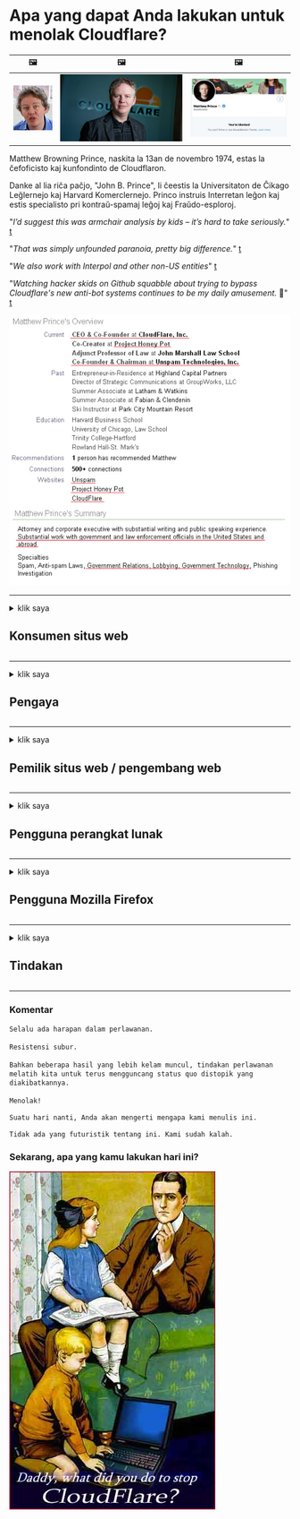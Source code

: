 # Apa yang dapat Anda lakukan untuk menolak Cloudflare?

| 🖼 | 🖼 | 🖼 |
| --- | --- | --- |
| ![](../image/matthew_prince_teen.jpg) | ![](../image/matthew_prince.jpg) | ![](../image/blockedbymatthewprince.jpg) |


Matthew Browning Prince, naskita la 13an de novembro 1974, estas la ĉefoficisto kaj kunfondinto de Cloudflaron.

Danke al lia riĉa paĉjo, "John B. Prince", li ĉeestis la Universitaton de Ĉikago Leĝlernejo kaj Harvard Komerclernejo.
Princo instruis Interretan leĝon kaj estis specialisto pri kontraŭ-spamaj leĝoj kaj Fraŭdo-esploroj.


"*I’d suggest this was armchair analysis by kids – it’s hard to take seriously.*" [t](https://www.theguardian.com/technology/2015/nov/19/cloudflare-accused-by-anonymous-helping-isis)

"*That was simply unfounded paranoia, pretty big difference.*"  [t](https://twitter.com/xxdesmus/status/992757936123359233)

"*We also work with Interpol and other non-US entities*" [t](https://twitter.com/eastdakota/status/1203028504184360960)

"*Watching hacker skids on Github squabble about trying to bypass Cloudflare's new anti-bot systems continues to be my daily amusement.* 🍿" [t](https://twitter.com/eastdakota/status/1273277839102656515)


![](../image/whoismp.jpg)

---


<details>
<summary>klik saya

## Konsumen situs web
</summary>


- Jika situs web yang Anda suka menggunakan Cloudflare, beri tahu mereka untuk tidak menggunakan Cloudflare.
  - Merengek di media sosial seperti Facebook, Reddit, Twitter atau Mastodon tidak ada bedanya. [Tindakan lebih keras daripada hashtag.](https://twitter.com/phyzonloop/status/1274132092490862594)
  - Cobalah untuk menghubungi pemilik situs web jika Anda ingin menjadikan diri Anda berguna.

[Kata Cloudflare](https://github.com/Eloston/ungoogled-chromium/issues/783):
```
Kami menyarankan agar Anda menghubungi administrator untuk layanan atau situs tertentu yang bermasalah dan berbagi pengalaman Anda.
```

[Jika Anda tidak memintanya, pemilik situs web tidak pernah tahu masalah ini.](../PEOPLE.md)

![](../image/liberapay.jpg)

[Contoh sukses](https://counterpartytalk.org/t/turn-off-cloudflare-on-counterparty-co-plz/164/5).<br>
Anda punya masalah? [Angkat suara Anda sekarang.](https://github.com/maraoz/maraoz.github.io/issues/1) Contoh di bawah ini.

```
Anda hanya membantu sensor perusahaan dan pengawasan massal.
https://git.sdf.org/deCloudflare/cloudflare-tor/src/branch/master/README.md
```

```
Halaman web Anda berada di taman pribadi berdinding CloudFlare yang menyalahgunakan privasi.
https://git.sdf.org/deCloudflare/cloudflare-tor/
```

- Luangkan waktu untuk membaca kebijakan privasi situs web.
  - jika situs web berada di belakang Cloudflare atau situs web menggunakan layanan yang terhubung ke Cloudflare.

Itu harus menjelaskan apa itu "Cloudflare", dan meminta izin untuk membagikan data Anda dengan Cloudflare. Kegagalan untuk melakukannya akan mengakibatkan pelanggaran kepercayaan dan situs web yang dipermasalahkan harus dihindari.

[Contoh kebijakan privasi yang dapat diterima ada di sini](https://archive.is/bDlTz) ("Subprocessors" > "Entity Name")

```
Saya telah membaca kebijakan privasi Anda dan saya tidak dapat menemukan kata Cloudflare.
Saya menolak untuk berbagi data dengan Anda jika Anda terus memberikan data saya ke Cloudflare.
https://git.sdf.org/deCloudflare/cloudflare-tor/
```

Ini adalah contoh kebijakan privasi yang tidak memiliki kata Cloudflare.
[Liberland Jobs](https://archive.is/daKIr) [privacy policy](https://docsend.com/view/feiwyte):

![](../image/cfwontobey.jpg)

Cloudflare memiliki kebijakan privasi mereka sendiri.
[Cloudflare suka melakukan doxxing.](https://www.reddit.com/r/GamerGhazi/comments/2s64fe/be_wary_reporting_to_cloudflare/)

Berikut adalah contoh yang bagus untuk formulir pendaftaran situs web.
AFAIK, tidak ada situs web yang melakukan ini. Apakah Anda akan mempercayai mereka?

```
Dengan mengklik "Daftar ke XYZ", Anda menyetujui persyaratan layanan dan pernyataan privasi kami.
Anda juga setuju untuk membagikan data Anda dengan Cloudflare dan juga menyetujui pernyataan privasi cloudflare.
Jika Cloudflare membocorkan informasi Anda atau tidak mengizinkan Anda terhubung ke server kami, itu bukan kesalahan kami. [*]

[ Daftar ] [ Saya tidak setuju ]
```
[*] [PEOPLE.md](../PEOPLE.md)


- Cobalah untuk tidak menggunakan layanan mereka. Ingat Anda sedang diawasi oleh Cloudflare.
  - ["I'm in your TLS, sniffin' your passworz"](../image/iminurtls.jpg)

- Cari situs lain. Ada alternatif dan peluang di internet!

- Yakinkan teman Anda untuk menggunakan Tor setiap hari.
  - Anonimitas harus menjadi standar internet terbuka!
  - [Perhatikan bahwa proyek Tor tidak menyukai proyek ini.](../HISTORY.md)

</details>

------

<details>
<summary>klik saya

## Pengaya
</summary>

- Jika browser Anda adalah Firefox, Tor Browser, atau Ungoogled Chromium gunakan salah satu add-on di bawah ini.
  - Jika Anda ingin menambahkan add-on baru, tanyakan terlebih dahulu.


| Nama | Pengembang | Dukung | Dapat Memblokir | Dapat Memberitahu | Chrome |
| -------- | -------- | -------- | -------- | -------- | -------- |
| [Bloku Cloudflaron MITM-Atakon](../subfiles/about.bcma.md) | #Addon | [ ? ](README.md) | **Iya**     | **Iya**     |  **Iya** |
| [Ĉu ligoj estas vundeblaj al MITM-atako?](../subfiles/about.ismm.md) | #Addon | [ ? ](README.md) | Tidak     | **Iya**     |  **Iya** |
| [Ĉu ĉi tiuj ligoj blokos Tor-uzanton?](../subfiles/about.isat.md) | #Addon | [ ? ](README.md) | Tidak     | **Iya**     |  **Iya** |
| [Block Cloudflare MITM Attack](https://trac.torproject.org/projects/tor/attachment/ticket/24351/block_cloudflare_mitm_attack-1.0.14.1-an%2Bfx.xpi)<br>[**DELETED BY TOR PROJECT**](../HISTORY.md) | nullius | [ ? ](tool/block_cloudflare_mitm_fx), [Link](README.md) | **Iya**     | **Iya**     |  Tidak |
| [TPRB](http://34ahehcli3epmhbu2wbl6kw6zdfl74iyc4vg3ja4xwhhst332z3knkyd.onion/) | Sw | [ ? ](http://34ahehcli3epmhbu2wbl6kw6zdfl74iyc4vg3ja4xwhhst332z3knkyd.onion/) | **Iya**     | **Iya**     |  Tidak |
| [Detect Cloudflare](https://addons.mozilla.org/en-US/firefox/addon/detect-cloudflare/) | Frank Otto | [ ? ](https://github.com/traktofon/cf-detect) | Tidak     | **Iya**     |  Tidak |
| [True Sight](https://addons.mozilla.org/en-US/firefox/addon/detect-cloudflare-plus/) | claustromaniac | [ ? ](https://github.com/claustromaniac/detect-cloudflare-plus) | Tidak     | **Iya**     |  Tidak |
| [Which Cloudflare datacenter am I visiting?](https://addons.mozilla.org/en-US/firefox/addon/cf-pop/) | 依云 | [ ? ](https://github.com/lilydjwg/cf-pop) | Tidak     | **Iya**     |  Tidak |


- "Decentraleyes" dapat menghentikan koneksi ke "CDNJS (Cloudflare)".
  - Ini mencegah banyak permintaan mencapai jaringan, dan melayani file lokal agar situs tidak rusak.
  - Pengembang menjawab: "[very concerning indeed](https://github.com/Synzvato/decentraleyes/issues/236#issuecomment-352049501)", "[widespread usage severely centralizes the web](https://github.com/Synzvato/decentraleyes/issues/251#issuecomment-366752049)"

- [Anda juga dapat menghapus atau tidak mempercayai sertifikat Cloudflare dari Otoritas Sertifikat (CA) Anda.](https://www.ssl.com/how-to/remove-root-certificate-firefox/)

</details>

------

<details>
<summary>klik saya

## Pemilik situs web / pengembang web
</summary>


![](../image/word_cloudflarefree.jpg)

- Jangan gunakan solusi Cloudflare, Titik.
  - Anda bisa melakukan lebih baik dari itu, bukan? [Berikut cara menghapus langganan, paket, domain, atau akun Cloudflare.](https://support.cloudflare.com/hc/en-us/articles/200167776-Removing-subscriptions-plans-domains-or-accounts)

| 🖼 | 🖼 |
| --- | --- |
| ![](../image/htmlalertcloudflare.jpg) | ![](../image/htmlalertcloudflare2.jpg) |

- Ingin lebih banyak pelanggan? Kamu tahu apa yang harus dilakukan. Petunjuknya adalah "di atas garis".
  - [Halo, Anda menulis "Kami menjaga privasi Anda dengan serius" tetapi saya mendapat "Kesalahan 403 Proxy Anonim Terlarang Tidak Diizinkan".](https://it.slashdot.org/story/19/02/19/0033255/stop-saying-we-take-your-privacy-and-security-seriously) Mengapa Anda memblokir Tor atau VPN? [Dan mengapa Anda memblokir email sementara?](http://523kpawzkarw3j6afz2elxfs4h3hfclomkcmbjs6kaimo4lokympi6yd.onion/)

![](../image/anonexist.jpg)

- Menggunakan Cloudflare akan meningkatkan kemungkinan pemadaman. Pengunjung tidak dapat mengakses situs web Anda jika server Anda tidak aktif atau Cloudflare sedang down.
  - [Apakah Anda benar-benar berpikir Cloudflare tidak pernah turun?](https://www.ibtimes.com/cloudflare-down-not-working-sites-producing-504-gateway-timeout-errors-2618008) [Another](https://twitter.com/Jedduff/status/1097875615997399040) [sample](https://twitter.com/search?f=tweets&vertical=default&q=Cloudflare%20is%20having%20problems). [Need more](../PEOPLE.md)?

![](../image/cloudflareinternalerror.jpg)

- Menggunakan Cloudflare untuk membuat proxy "layanan API", "server pembaruan perangkat lunak", atau "umpan RSS" Anda akan merugikan pelanggan Anda. Seorang pelanggan menelepon Anda dan berkata "Saya tidak dapat menggunakan API Anda lagi", dan Anda tidak tahu apa yang sedang terjadi. Cloudflare dapat memblokir pelanggan Anda secara diam-diam. Apakah menurut Anda tidak apa-apa?
  - Ada banyak klien pembaca RSS dan layanan online pembaca RSS. Mengapa Anda menerbitkan umpan RSS jika Anda tidak mengizinkan orang untuk berlangganan?

![](../image/rssfeedovercf.jpg)

- Apakah Anda memerlukan sertifikat HTTPS? Gunakan "Let's Encrypt" atau beli saja dari perusahaan CA.

- Apakah Anda membutuhkan server DNS? Tidak dapat menyiapkan server Anda sendiri? Bagaimana dengan mereka: [Hurricane Electric Free DNS](https://dns.he.net/), [Dyn.com](https://dyn.com/dns/), [1984 Hosting](https://www.1984hosting.com/), [Afraid.Org (Admin menghapus akun Anda jika Anda menggunakan TOR)](https://freedns.afraid.org/)

- Mencari layanan hosting? Gratis saja? Bagaimana dengan mereka: [Onion Service](http://vww6ybal4bd7szmgncyruucpgfkqahzddi37ktceo3ah7ngmcopnpyyd.onion/en/security/network-security/tor/onionservices-best-practices), [Free Web Hosting Area](https://freewha.com/), [Autistici/Inventati Web Site Hosting](https://www.autinv5q6en4gpf4.onion/services/website), [Github Pages](https://pages.github.com/), [Surge](https://surge.sh/)
  - [Alternatif untuk Cloudflare](../subfiles/cloudflare-alternatives.md)

- Apakah Anda menggunakan "cloudflare-ipfs.com"? [Apakah Anda tahu Cloudflare IPFS buruk?](../PEOPLE.md)

- Instal Firewall Aplikasi Web seperti OWASP dan Fail2Ban di server Anda dan konfigurasikan dengan benar.
  - Memblokir Tor bukanlah solusi. Jangan menghukum semua orang hanya untuk pengguna kecil yang buruk.

- Arahkan ulang atau blokir pengguna "Cloudflare Warp" dari mengakses situs web Anda. Dan berikan alasan jika Anda bisa.

> Daftar IP: "[Rentang IP Cloudflare saat ini](cloudflare_inc/)"

> A: Blokir saja mereka

```
server {
...
deny 173.245.48.0/20;
deny 103.21.244.0/22;
deny 103.22.200.0/22;
deny 103.31.4.0/22;
deny 141.101.64.0/18;
deny 108.162.192.0/18;
deny 190.93.240.0/20;
deny 188.114.96.0/20;
deny 197.234.240.0/22;
deny 198.41.128.0/17;
deny 162.158.0.0/15;
deny 104.16.0.0/12;
deny 172.64.0.0/13;
deny 131.0.72.0/22;
deny 2400:cb00::/32;
deny 2606:4700::/32;
deny 2803:f800::/32;
deny 2405:b500::/32;
deny 2405:8100::/32;
deny 2a06:98c0::/29;
deny 2c0f:f248::/32;
...
}
```

> B: Alihkan ke halaman peringatan

```
http {
...
geo $iscf {
default 0;
173.245.48.0/20 1;
103.21.244.0/22 1;
103.22.200.0/22 1;
103.31.4.0/22 1;
141.101.64.0/18 1;
108.162.192.0/18 1;
190.93.240.0/20 1;
188.114.96.0/20 1;
197.234.240.0/22 1;
198.41.128.0/17 1;
162.158.0.0/15 1;
104.16.0.0/12 1;
172.64.0.0/13 1;
131.0.72.0/22 1;
2400:cb00::/32 1;
2606:4700::/32 1;
2803:f800::/32 1;
2405:b500::/32 1;
2405:8100::/32 1;
2a06:98c0::/29 1;
2c0f:f248::/32 1;
}
...
}

server {
...
if ($iscf) {rewrite ^ https://example.com/cfwsorry.php;}
...
}

<?php
header('HTTP/1.1 406 Not Acceptable');
echo <<<CLOUDFLARED
Thank you for visiting ourwebsite.com!<br />
We are sorry, but we can't serve you because your connection is being intercepted by Cloudflare.<br />
Please read https://git.sdf.org/deCloudflare/cloudflare-tor for more information.<br />
CLOUDFLARED;
die();
```

- Siapkan Tor Onion Service atau I2P insite jika Anda percaya pada kebebasan dan menyambut pengguna anonim.

- Mintalah saran dari operator situs web ganda Clearnet / Tor lainnya dan dapatkan teman anonim!

</details>

------

<details>
<summary>klik saya

## Pengguna perangkat lunak
</summary>


- Discord menggunakan CloudFlare. Alternatif? Kami merekomendasikan [**Briar** (Android)](https://f-droid.org/en/packages/org.briarproject.briar.android/), [Ricochet (PC)](https://ricochet.im/), [Tox + Tor (Android/PC)](https://tox.chat/download.html)
  - Briar menyertakan daemon Tor sehingga Anda tidak perlu menginstal Orbot.
  - Pengembang Qwtch, Buka Privasi, menghapus proyek stop_cloudflare dari layanan git mereka tanpa pemberitahuan.

- Jika Anda menggunakan Debian GNU / Linux, atau turunannya, berlangganan: [bug #831835](https://bugs.debian.org/cgi-bin/bugreport.cgi?bug=831835). Dan jika Anda bisa, membantu memverifikasi tambalan, dan membantu pengelola sampai pada kesimpulan yang benar tentang apakah itu harus diterima.

- Selalu rekomendasikan browser ini.

| Nama | Pengembang | Dukung | Komentar |
| -------- | -------- | -------- | -------- |
| [Ungoogled-Chromium](https://ungoogled-software.github.io/ungoogled-chromium-binaries/) | Eloston | [ ? ](https://github.com/Eloston/ungoogled-chromium) | PC (Win, Mac, Linux)  _!Tor_ |
| [Bromite](https://www.bromite.org/fdroid) | Bromite | [ ? ](https://github.com/bromite/bromite/issues) | Android  _!Tor_ |
| [Tor Browser](https://www.torproject.org/download/) | Tor Project | [ ? ](https://support.torproject.org/) | PC (Win, Mac, Linux)  _Tor_|
| [Tor Browser Android](https://www.torproject.org/download/) | Tor Project | [ ? ](https://support.torproject.org/) | Android  _Tor_|
| [Onion Browser](https://itunes.apple.com/us/app/onion-browser/id519296448?mt=8) | Mike Tigas | [ ? ](https://github.com/OnionBrowser/OnionBrowser/issues) | Apple iOS  _Tor_|
| [GNU/Icecat](https://www.gnu.org/software/gnuzilla/) | GNU | [ ? ](https://www.gnu.org/software/gnuzilla/) | PC (Linux) |
| [IceCatMobile](https://f-droid.org/en/packages/org.gnu.icecat/) | GNU | [ ? ](https://lists.gnu.org/mailman/listinfo/bug-gnuzilla) | Android |
| [Iridium Browser](https://iridiumbrowser.de/about/) | Iridium | [ ? ](https://github.com/iridium-browser/iridium-browser/) | PC (Win, Mac, Linux, OpenBSD) |


Privasi perangkat lunak lain tidak sempurna. Ini tidak berarti browser Tor "sempurna".
Tidak ada 100% aman atau 100% pribadi di internet dan teknologi.

- Tidak ingin menggunakan Tor? Anda dapat menggunakan browser apa pun dengan Tor daemon.
  - [Perhatikan bahwa proyek Tor tidak menyukai ini.](https://support.torproject.org/tbb/tbb-9/) Gunakan Tor Browser jika Anda bisa melakukannya.
- [Cara menggunakan Chromium dengan Tor](../subfiles/chromium_tor.md)


Mari kita bicara tentang privasi perangkat lunak lain.

- [Jika Anda benar-benar perlu menggunakan Firefox, pilih "Firefox ESR".](https://www.mozilla.org/en-US/firefox/organizations/)
  - [Firefox - Pengawas Spyware](https://spyware.neocities.org/articles/firefox.html)
  - [Firefox menolak kebebasan berbicara, melarang kebebasan berbicara](https://web.archive.org/web/20200423010026/https://reclaimthenet.org/firefox-rejects-free-speech-bans-free-speech-commenting-plugin-dissenter-from-its-extensions-gallery/)
  - ["100+ suara negatif. Sepertinya meminta perusahaan perangkat lunak untuk tetap berpegang pada ... perangkat lunak sudah terlalu berlebihan akhir-akhir ini."](https://old.reddit.com/r/firefox/comments/gutdiw/weve_got_work_to_do_the_mozilla_blog/fslbbb6/)
  - [Eh, mengapa Firefox menampilkan tautan sponsor di bilah URL saya?](https://www.reddit.com/r/firefox/comments/jybx2w/uh_why_is_firefox_showing_me_sponsored_links_in/)
  - [Mozilla - Penjelmaan Iblis](https://digdeeper.neocities.org/ghost/mozilla.html)

- [Ingat, Mozilla menggunakan layanan Cloudflare.](https://www.robtex.com/dns-lookup/www.mozilla.org) [Mereka juga menggunakan layanan DNS Cloudflare pada produk mereka.](https://www.theregister.co.uk/2018/03/21/mozilla_testing_dns_encryption/)

- [Mozilla secara resmi menolak tiket ini.](https://bugzilla.mozilla.org/show_bug.cgi?id=1426618)

- [Firefox Focus adalah lelucon.](https://github.com/mozilla-mobile/focus-android/issues/1743) [Mereka berjanji untuk mematikan telemetri tetapi mereka mengubahnya.](https://github.com/mozilla-mobile/focus-android/issues/4210)

- [Pengembang PaleMoon / Basilisk menyukai Cloudflare.](https://github.com/mozilla-mobile/focus-android/issues/1743#issuecomment-345993097)
  - [Server Arsip Pale Moon meretas dan menyebarkan malware selama 18 Bulan](https://www.reddit.com/r/privacytoolsIO/comments/cc808y/pale_moons_archive_server_hacked_and_spread/)
  - Dia juga membenci pengguna Tor - "[Biarlah itu memusuhi Tor. Saya pikir sebagian besar situs harus memusuhi Tor mengingat faktor penyalahgunaannya yang sangat tinggi.](https://github.com/yacy/yacy_search_server/issues/314#issuecomment-565932097)"

- [Waterfox memiliki masalah "telepon rumah" yang parah](https://spyware.neocities.org/articles/waterfox.html)

- [Google Chrome adalah spyware.](https://www.gnu.org/proprietary/malware-google.en.html)
  - [Google memprofilkan aktivitas Anda.](https://spyware.neocities.org/articles/chrome.html)

- [SRWare Iron membuat terlalu banyak sambungan telepon rumah.](https://spyware.neocities.org/articles/iron.html) Itu juga terhubung ke domain google.

- [Brave Browser memasukkan pelacak Facebook / Twitter ke daftar putih.](https://www.bleepingcomputer.com/news/security/facebook-twitter-trackers-whitelisted-by-brave-browser/)
  - [Berikut lebih banyak masalah.](https://spyware.neocities.org/articles/brave.html)
  - [ID afiliasi binance](https://twitter.com/cryptonator1337/status/1269594587716374528)

- [Microsoft Edge memungkinkan Facebook menjalankan kode Flash di belakang punggung pengguna.](https://www.zdnet.com/article/microsoft-edge-lets-facebook-run-flash-code-behind-users-backs/)

- [Vivaldi tidak menghormati privasi Anda.](https://spyware.neocities.org/articles/vivaldi.html)

- [Tingkat spyware Opera: Sangat Tinggi](https://spyware.neocities.org/articles/opera.html)

- Apple iOS: [Anda tidak boleh menggunakan iOS sama sekali, terutama karena itu adalah malware.](https://www.gnu.org/proprietary/malware-apple.html)

Oleh karena itu kami merekomendasikan tabel di atas saja. Tidak ada lagi.

</details>

------

<details>
<summary>klik saya

## Pengguna Mozilla Firefox
</summary>


- "Firefox Nightly" akan mengirimkan informasi tingkat debug ke server Mozilla tanpa metode penyisihan.
  - [Server Mozilla menggunakan Cloudflare](https://www.digwebinterface.com/?hostnames=www.mozilla.org%0D%0Amozilla.cloudflare-dns.com&type=&ns=resolver&useresolver=8.8.4.4&nameservers=)

- Anda mungkin saja melarang Firefox untuk terhubung ke server Mozilla.
  - [Panduan template kebijakan Mozilla](https://github.com/mozilla/policy-templates/blob/master/README.md)
  - Ingatlah bahwa trik ini mungkin berhenti berfungsi di versi yang lebih baru karena Mozilla suka memasukkan dirinya ke dalam daftar putih.
  - Gunakan firewall dan filter DNS untuk memblokirnya sepenuhnya.

"`/distribution/policies.json`"

>     "WebsiteFilter": {
> 		"Block": [
> 		"*://*.mozilla.com/*",
> 		"*://*.mozilla.net/*",
> 		"*://*.mozilla.org/*",
> 		"*://webcompat.com/*",
> 		"*://*.firefox.com/*",
> 		"*://*.thunderbird.net/*",
> 		"*://*.cloudflare.com/*"
> 		]
>     },


- ~~Laporkan bug di pelacak mozilla, beri tahu mereka untuk tidak menggunakan Cloudflare.~~ Ada laporan bug di bugzilla. Kekhawatiran mereka diposting banyak orang, namun bug tersebut disembunyikan oleh admin pada tahun 2018.

- Anda dapat menonaktifkan DoH di Firefox.
  - [Ubah penyedia DNS default firefox](../subfiles/change-firefox-dns.md)

![](../image/firefoxdns.jpg)

- [Jika Anda ingin menggunakan DNS non-ISP, pertimbangkan untuk menggunakan layanan DNS OpenNIC Tier2 atau layanan DNS non-Cloudflare.](https://wiki.opennic.org/start)
![](../image/opennic.jpg)
  - Blokir Cloudflare dengan DNS. [Crimeflare DNS](https://dns.crimeflare.eu.org/)

- Anda dapat menggunakan Tor sebagai pemecah DNS. [Jika Anda bukan ahli Tor, ajukan pertanyaan di sini.](https://tor.stackexchange.com/)

> **Bagaimana?**
> 1. Unduh Tor dan instal di komputer Anda.
> 2. Tambahkan baris ini ke file "torrc".
> DNSPort 127.0.0.1:53
> 3. Mulai ulang Tor.
> 4. Setel server DNS komputer Anda ke "127.0.0.1".

</details>

------

<details>
<summary>klik saya

## Tindakan
</summary>


- Beri tahu orang lain di sekitar Anda tentang bahaya Cloudflare.

- [Bantu perbaiki repositori ini.](https://git.sdf.org/deCloudflare/cloudflare-tor).
  - Baik daftar, argumen yang menentangnya, dan detailnya.

- [Dokumentasikan dan publikasikan di mana ada yang salah dengan Cloudflare (dan perusahaan serupa), pastikan untuk menyebutkan repositori ini ketika Anda melakukannya](https://git.sdf.org/deCloudflare/cloudflare-tor) :)

- Buat lebih banyak orang menggunakan Tor secara default sehingga mereka dapat merasakan web dari sudut pandang berbagai belahan dunia.

- Mulai grup, di media sosial dan ruang daging, yang didedikasikan untuk membebaskan dunia dari Cloudflare.

- Jika sesuai, tautkan ke grup-grup ini di repositori ini - ini bisa menjadi tempat untuk berkoordinasi bekerja bersama sebagai grup.

- [Memulai koperasi yang dapat memberikan alternatif non-korporat yang berarti untuk Cloudflare.](../subfiles/cloudflare-alternatives.md)

- Beri tahu kami tentang alternatif apa pun untuk membantu setidaknya menyediakan banyak pertahanan berlapis terhadap Cloudflare.

- Jika Anda adalah pelanggan Cloudflare, atur pengaturan privasi Anda, dan tunggu sampai mereka melanggarnya.
  - [Kemudian bawa mereka ke bawah tuduhan anti-spam / pelanggaran privasi.](https://twitter.com/thexpaw/status/1108424723233419264)

- Jika Anda berada di Amerika Serikat dan situs web yang dipermasalahkan adalah bank atau akuntan, cobalah untuk memberikan tekanan hukum di bawah Gramm – Leach – Bliley Act, atau American with DIsabilities Act dan laporkan kembali kepada kami seberapa jauh pencapaian Anda .

- Jika situs web tersebut adalah situs pemerintah, cobalah untuk memberikan tekanan hukum berdasarkan Amandemen Pertama Konstitusi AS.

- Jika Anda warga negara UE, hubungi situs web untuk mengirimkan informasi pribadi Anda di bawah Peraturan Perlindungan Data Umum. Jika mereka menolak memberikan informasi Anda, itu melanggar hukum.

- Untuk perusahaan yang mengklaim menawarkan layanan di situs mereka, coba laporkan sebagai "iklan palsu" ke organisasi perlindungan konsumen dan BBB. Situs web Cloudflare dilayani oleh server Cloudflare.

- [ITU menyarankan dalam konteks AS bahwa Cloudflare mulai menjadi cukup besar sehingga undang-undang antimonopoli dapat diberlakukan kepada mereka.](https://www.itu.int/en/ITU-T/Workshops-and-Seminars/20181218/Documents/Geoff_Huston_Presentation.pdf)

- Dapat dibayangkan bahwa GNU GPL versi 4 dapat menyertakan ketentuan yang melarang penyimpanan kode sumber di belakang layanan semacam itu, yang mensyaratkan untuk semua GPLv4 dan program yang lebih baru yang setidaknya kode sumber dapat diakses melalui media yang tidak mendiskriminasi pengguna Tor.

</details>

------

### Komentar

```
Selalu ada harapan dalam perlawanan.

Resistensi subur.

Bahkan beberapa hasil yang lebih kelam muncul, tindakan perlawanan melatih kita untuk terus mengguncang status quo distopik yang diakibatkannya.

Menolak!
```

```
Suatu hari nanti, Anda akan mengerti mengapa kami menulis ini.
```

```
Tidak ada yang futuristik tentang ini. Kami sudah kalah.
```

### Sekarang, apa yang kamu lakukan hari ini?


![](../image/stopcf.jpg)
